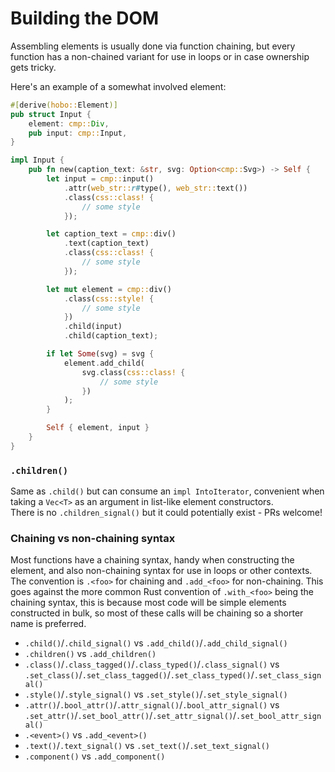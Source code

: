 # Building the DOM

Assembling elements is usually done via function chaining, but every function has a non-chained variant for use in loops or in case ownership gets tricky.

Here's an example of a somewhat involved element:

```rust
#[derive(hobo::Element)]
pub struct Input {
	element: cmp::Div,
	pub input: cmp::Input,
}

impl Input {
	pub fn new(caption_text: &str, svg: Option<cmp::Svg>) -> Self {
		let input = cmp::input()
			.attr(web_str::r#type(), web_str::text())
			.class(css::class! {
				// some style
			});

		let caption_text = cmp::div()
			.text(caption_text)
			.class(css::class! {
				// some style
			});

		let mut element = cmp::div()
			.class(css::style! {
				// some style
			})
			.child(input)
			.child(caption_text);

		if let Some(svg) = svg {
			element.add_child(
				svg.class(css::class! {
					// some style
				})
			);
		}

		Self { element, input }
	}
}
```

### `.children()`

Same as `.child()` but can consume an `impl IntoIterator`, convenient when taking a `Vec<T>` as an argument in list-like element constructors.   
There is no `.children_signal()` but it could potentially exist - PRs welcome!

### Chaining vs non-chaining syntax

Most functions have a chaining syntax, handy when constructing the element, and also non-chaining syntax for use in loops or other contexts. The convention is `.<foo>` for chaining and `.add_<foo>` for non-chaining. This goes against the more common Rust convention of `.with_<foo>` being the chaining syntax, this is because most code will be simple elements constructed in bulk, so most of these calls will be chaining so a shorter name is preferred.

* `.child()`/`.child_signal()` vs `.add_child()`/`.add_child_signal()`
* `.children()` vs `.add_children()`
* `.class()`/`.class_tagged()`/`.class_typed()`/`.class_signal()` vs `.set_class()`/`.set_class_tagged()`/`.set_class_typed()`/`.set_class_signal()`
* `.style()`/`.style_signal()` vs `.set_style()`/`.set_style_signal()`
* `.attr()`/`.bool_attr()`/`.attr_signal()`/`.bool_attr_signal()` vs `.set_attr()`/`.set_bool_attr()`/`.set_attr_signal()`/`.set_bool_attr_signal()`
* `.<event>()` vs `.add_<event>()`
* `.text()`/`.text_signal()` vs `.set_text()`/`.set_text_signal()`
* `.component()` vs `.add_component()`
